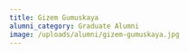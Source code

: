 ```yaml
---
title: Gizem Gumuskaya
alumni_category: Graduate Alumni
image: /uploads/alumni/gizem-gumuskaya.jpg
---
```

